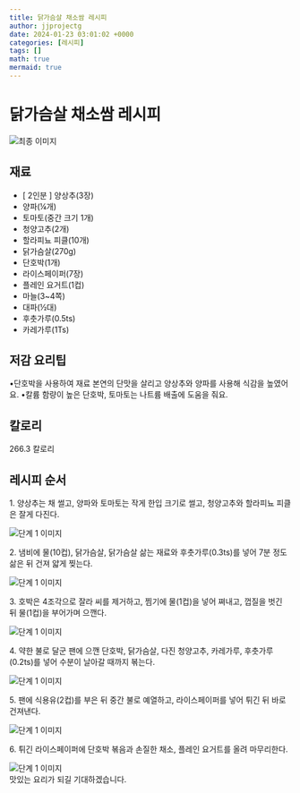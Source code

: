 ```yaml
---
title: 닭가슴살 채소쌈 레시피
author: jjprojectg
date: 2024-01-23 03:01:02 +0000
categories: [레시피]
tags: []
math: true
mermaid: true
---
```

<meta name="og:type" content="website"/>
<meta charset="UTF-8"/>
<div class="header">
  <h1>닭가슴살 채소쌈 레시피</h1>
</div>

<div class="container my-4">
  <div class="row">
    <div class="col-12 col-md-6">
      <div class="recipe-image">
        <img src="https://www.foodsafetykorea.go.kr/common/ecmFileView.do?ecm_file_no=1NxSkgr98WE" class="step-image" alt="최종 이미지"/>
      </div>
    </div>
    <div class="col-12 col-md-6">
      <div class="ingredients">
        <h2>재료</h2>
        <ul class="card">
          <li> [ 2인분 ] 양상추(3장) </li>
          <li>  양파(¼개) </li>
          <li>  토마토(중간 크기 1개) </li>
          <li>  청양고추(2개) </li>
          <li>  할라피뇨 피클(10개) </li>
          <li>  닭가슴살(270g) </li>
          <li>  단호박(1개) </li>
          <li>  라이스페이퍼(7장) </li>
          <li>  플레인 요거트(1컵) </li>
          <li>  마늘(3~4쪽) </li>
          <li>  대파(½대) </li>
          <li>  후춧가루(0.5ts) </li>
          <li>  카레가루(1Ts) </li>
</ul>
      </div>
    </div>
    <div class="col-12 col-md-6">
      <div class="ingredients">
        <h2>저감 요리팁</h2>
        <div class="card"> 
          <p>
            •단호박을 사용하여 재료 본연의 단맛을 살리고 양상추와 양파를 사용해 식감을 높였어요.
•칼륨 함량이 높은 단호박, 토마토는 나트륨 배출에 도움을 줘요.
          </p>
        </div>
      </div>
      <div class="ingredients">
        <h2>칼로리</h2>
        <div class="card"> 
          <p>
            266.3 칼로리
          </p>
        </div>
      </div>
    </div>
  </div>

  <h2 class="my-4">레시피 순서</h2>
  <div class="card recipe-card">
    <div class="card-body recipe-step">
      <p class="card-text step-description">1. 양상추는 채 썰고, 양파와 토마토는 작게 한입 크기로 썰고, 청양고추와 할라피뇨 피클은 잘게 다진다.</p>
      <img src="https://www.foodsafetykorea.go.kr/common/ecmFileView.do?ecm_file_no=1NxSkgr9Fo7" alt="단계 1 이미지" class="step-image"/>
    </div>
  </div>
  <div class="card recipe-card">
    <div class="card-body recipe-step">
      <p class="card-text step-description">2. 냄비에 물(10컵), 닭가슴살, 닭가슴살 삶는 재료와 후춧가루(0.3ts)를 넣어 7분 정도 삶은 뒤 건져 얇게 찢는다.</p>
      <img src="https://www.foodsafetykorea.go.kr/common/ecmFileView.do?ecm_file_no=1NxSkgr9Frc" alt="단계 1 이미지" class="step-image"/>
    </div>
  </div>
  <div class="card recipe-card">
    <div class="card-body recipe-step">
      <p class="card-text step-description">3. 호박은 4조각으로 잘라 씨를 제거하고, 찜기에 물(1컵)을 넣어 쪄내고, 껍질을 벗긴 뒤 물(1컵)을 부어가며 으깬다.</p>
      <img src="https://www.foodsafetykorea.go.kr/common/ecmFileView.do?ecm_file_no=1NxSkgr9FyK" alt="단계 1 이미지" class="step-image"/>
    </div>
  </div>
  <div class="card recipe-card">
    <div class="card-body recipe-step">
      <p class="card-text step-description">4. 약한 불로 달군 팬에 으깬 단호박, 닭가슴살, 다진 청양고추, 카레가루, 후춧가루(0.2ts)를 넣어 수분이 날아갈 때까지 볶는다.</p>
      <img src="https://www.foodsafetykorea.go.kr/common/ecmFileView.do?ecm_file_no=1NxSkgr9Fzl" alt="단계 1 이미지" class="step-image"/>
    </div>
  </div>
  <div class="card recipe-card">
    <div class="card-body recipe-step">
      <p class="card-text step-description">5. 팬에 식용유(2컵)를 부은 뒤 중간 불로 예열하고, 라이스페이퍼를 넣어 튀긴 뒤 바로 건져낸다.</p>
      <img src="https://www.foodsafetykorea.go.kr/common/ecmFileView.do?ecm_file_no=1NxSkgr9F-c" alt="단계 1 이미지" class="step-image"/>
    </div>
  </div>
  <div class="card recipe-card">
    <div class="card-body recipe-step">
      <p class="card-text step-description">6. 튀긴 라이스페이퍼에 단호박 볶음과 손질한 채소, 플레인 요거트를 올려 마무리한다.</p>
      <img src="https://www.foodsafetykorea.go.kr/common/ecmFileView.do?ecm_file_no=1NxSkgr9G1V" alt="단계 1 이미지" class="step-image"/>
    </div>
  </div>

</div>
맛있는 요리가 되길 기대하겠습니다.
